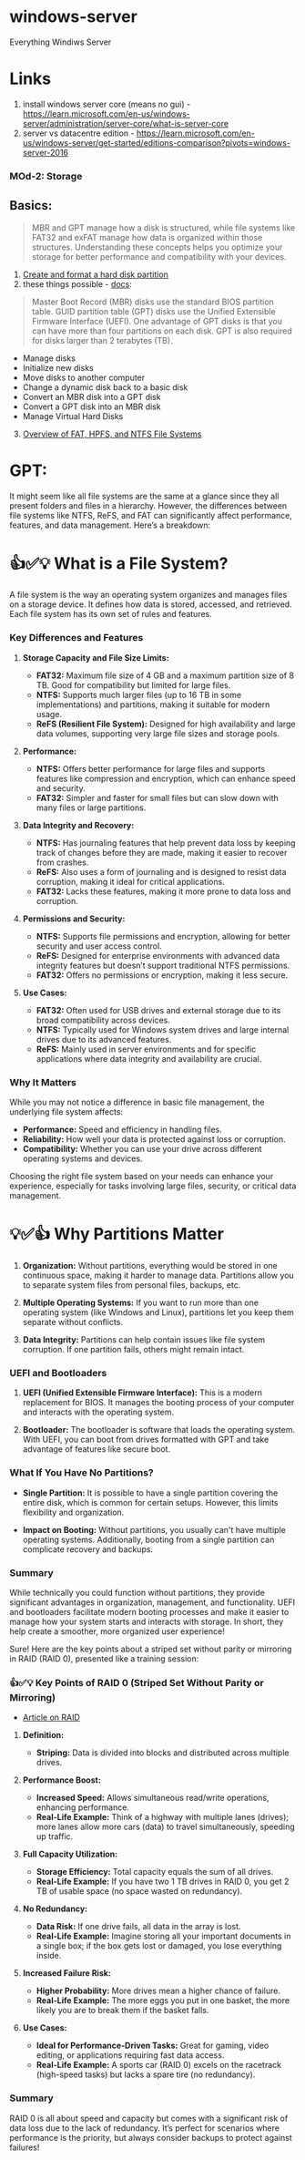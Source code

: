 # windows-server
Everything Windiws Server

# Links
1. install windows server core (means no gui) - https://learn.microsoft.com/en-us/windows-server/administration/server-core/what-is-server-core
2. server vs datacentre edition - https://learn.microsoft.com/en-us/windows-server/get-started/editions-comparison?pivots=windows-server-2016

### MOd-2: Storage

## Basics:
> MBR and GPT manage how a disk is structured, while file systems like FAT32 and exFAT manage how data is organized within those structures. Understanding these concepts helps you optimize your storage for better performance and compatibility with your devices.

1. [Create and format a hard disk partition](https://support.microsoft.com/en-us/windows/create-and-format-a-hard-disk-partition-bbb8e185-1bda-ecd1-3465-c9728f7d7d2e)
2. these things possible - [docs](https://learn.microsoft.com/en-us/windows-server/storage/disk-management/overview-of-disk-management):
> Master Boot Record (MBR) disks use the standard BIOS partition table. GUID partition table (GPT) disks use the Unified Extensible Firmware Interface (UEFI). One advantage of GPT disks is that you can have more than four partitions on each disk. GPT is also required for disks larger than 2 terabytes (TB).
- Manage disks
- Initialize new disks
- Move disks to another computer
- Change a dynamic disk back to a basic disk
- Convert an MBR disk into a GPT disk
- Convert a GPT disk into an MBR disk
- Manage Virtual Hard Disks
3. [Overview of FAT, HPFS, and NTFS File Systems](https://learn.microsoft.com/en-us/troubleshoot/windows-client/backup-and-storage/fat-hpfs-and-ntfs-file-systems)

# GPT:
It might seem like all file systems are the same at a glance since they all present folders and files in a hierarchy. However, the differences between file systems like NTFS, ReFS, and FAT can significantly affect performance, features, and data management. Here’s a breakdown:

# 👍✅💡 What is a File System?

A file system is the way an operating system organizes and manages files on a storage device. It defines how data is stored, accessed, and retrieved. Each file system has its own set of rules and features.

### Key Differences and Features

1. **Storage Capacity and File Size Limits:**
   - **FAT32:** Maximum file size of 4 GB and a maximum partition size of 8 TB. Good for compatibility but limited for large files.
   - **NTFS:** Supports much larger files (up to 16 TB in some implementations) and partitions, making it suitable for modern usage.
   - **ReFS (Resilient File System):** Designed for high availability and large data volumes, supporting very large file sizes and storage pools.

2. **Performance:**
   - **NTFS:** Offers better performance for large files and supports features like compression and encryption, which can enhance speed and security.
   - **FAT32:** Simpler and faster for small files but can slow down with many files or large partitions.

3. **Data Integrity and Recovery:**
   - **NTFS:** Has journaling features that help prevent data loss by keeping track of changes before they are made, making it easier to recover from crashes.
   - **ReFS:** Also uses a form of journaling and is designed to resist data corruption, making it ideal for critical applications.
   - **FAT32:** Lacks these features, making it more prone to data loss and corruption.

4. **Permissions and Security:**
   - **NTFS:** Supports file permissions and encryption, allowing for better security and user access control.
   - **ReFS:** Designed for enterprise environments with advanced data integrity features but doesn’t support traditional NTFS permissions.
   - **FAT32:** Offers no permissions or encryption, making it less secure.

5. **Use Cases:**
   - **FAT32:** Often used for USB drives and external storage due to its broad compatibility across devices.
   - **NTFS:** Typically used for Windows system drives and large internal drives due to its advanced features.
   - **ReFS:** Mainly used in server environments and for specific applications where data integrity and availability are crucial.

### Why It Matters

While you may not notice a difference in basic file management, the underlying file system affects:

- **Performance:** Speed and efficiency in handling files.
- **Reliability:** How well your data is protected against loss or corruption.
- **Compatibility:** Whether you can use your drive across different operating systems and devices.

Choosing the right file system based on your needs can enhance your experience, especially for tasks involving large files, security, or critical data management.

# 💡✅👍 Why Partitions Matter

1. **Organization:** Without partitions, everything would be stored in one continuous space, making it harder to manage data. Partitions allow you to separate system files from personal files, backups, etc.

2. **Multiple Operating Systems:** If you want to run more than one operating system (like Windows and Linux), partitions let you keep them separate without conflicts.

3. **Data Integrity:** Partitions can help contain issues like file system corruption. If one partition fails, others might remain intact.

### UEFI and Bootloaders

1. **UEFI (Unified Extensible Firmware Interface):** This is a modern replacement for BIOS. It manages the booting process of your computer and interacts with the operating system.

2. **Bootloader:** The bootloader is software that loads the operating system. With UEFI, you can boot from drives formatted with GPT and take advantage of features like secure boot.

### What If You Have No Partitions?

- **Single Partition:** It is possible to have a single partition covering the entire disk, which is common for certain setups. However, this limits flexibility and organization.
  
- **Impact on Booting:** Without partitions, you usually can't have multiple operating systems. Additionally, booting from a single partition can complicate recovery and backups.

### Summary

While technically you could function without partitions, they provide significant advantages in organization, management, and functionality. UEFI and bootloaders facilitate modern booting processes and make it easier to manage how your system starts and interacts with storage. In short, they help create a smoother, more organized user experience!

Sure! Here are the key points about a striped set without parity or mirroring in RAID (RAID 0), presented like a training session:

### 👍✅💡 Key Points of RAID 0 (Striped Set Without Parity or Mirroring)
- [Article on RAID](https://www.easeus.com/storage-media-recovery/raid-5.html)

1. **Definition:**
   - **Striping:** Data is divided into blocks and distributed across multiple drives.

2. **Performance Boost:**
   - **Increased Speed:** Allows simultaneous read/write operations, enhancing performance. 
   - **Real-Life Example:** Think of a highway with multiple lanes (drives); more lanes allow more cars (data) to travel simultaneously, speeding up traffic.

3. **Full Capacity Utilization:**
   - **Storage Efficiency:** Total capacity equals the sum of all drives. 
   - **Real-Life Example:** If you have two 1 TB drives in RAID 0, you get 2 TB of usable space (no space wasted on redundancy).

4. **No Redundancy:**
   - **Data Risk:** If one drive fails, all data in the array is lost.
   - **Real-Life Example:** Imagine storing all your important documents in a single box; if the box gets lost or damaged, you lose everything inside.

5. **Increased Failure Risk:**
   - **Higher Probability:** More drives mean a higher chance of failure.
   - **Real-Life Example:** The more eggs you put in one basket, the more likely you are to break them if the basket falls.

6. **Use Cases:**
   - **Ideal for Performance-Driven Tasks:** Great for gaming, video editing, or applications requiring fast data access.
   - **Real-Life Example:** A sports car (RAID 0) excels on the racetrack (high-speed tasks) but lacks a spare tire (no redundancy).

### Summary
RAID 0 is all about speed and capacity but comes with a significant risk of data loss due to the lack of redundancy. It’s perfect for scenarios where performance is the priority, but always consider backups to protect against failures!
